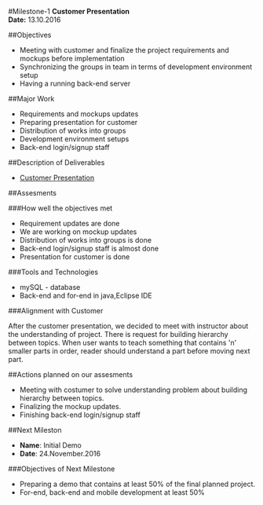 #Milestone-1
**Customer Presentation**   
**Date:** 13.10.2016

##Objectives

+ Meeting with customer and finalize the project requirements and mockups before implementation
+ Synchronizing the groups in team in terms of development environment setup
+ Having a running back-end server

##Major Work

+ Requirements and mockups updates
+ Preparing presentation for customer
+ Distribution of works into groups
+ Development environment setups
+ Back-end login/signup staff

##Description of Deliverables

+ [Customer Presentation](https://drive.google.com/open?id=0B5Z_LiYOYuMuQ29yelVlZThaNkE)

##Assesments

###How well the objectives met

+ Requirement updates are done
+ We are working on mockup updates
+ Distribution of works into groups is done
+ Back-end login/signup staff is almost done
+ Presentation for customer is done

###Tools and Technologies

+ mySQL - database
+ Back-end and for-end in java,Eclipse IDE

###Alignment with Customer

After the customer presentation, we decided to meet with instructor 
about the understanding of project. There is request for building hierarchy 
between topics. When user wants to teach something that contains 'n' 
smaller parts in order, reader should understand a part before moving next part.

##Actions planned on our assesments

+ Meeting with costumer to solve understanding problem about building hierarchy between topics.
+ Finalizing the mockup updates.
+ Finishing back-end login/signup staff

##Next Mileston

+ **Name**: Initial Demo
+ **Date**: 24.November.2016

###Objectives of Next Milestone

+ Preparing a demo that contains at least 50% of the final planned project.
+ For-end, back-end and mobile development at least 50%


